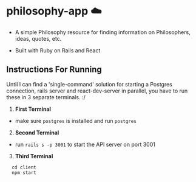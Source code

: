 # philosophy-app :cloud:

- A simple Philosophy resource for finding information on Philosophers, ideas, quotes, etc.

- Built with Ruby on Rails and React

## Instructions For Running

Until I can find a 'single-command' solution for starting a Postgres connection, rails server and react-dev-server in parallel, you have to run these in 3 separate terminals. :/

1. **First Terminal**
  - make sure `postgres` is installed and run `postgres`

2. **Second Terminal**
  - run `rails s -p 3001` to start the API server on port 3001

3. **Third Terminal**
  ```
    cd client
    npm start
  ```

